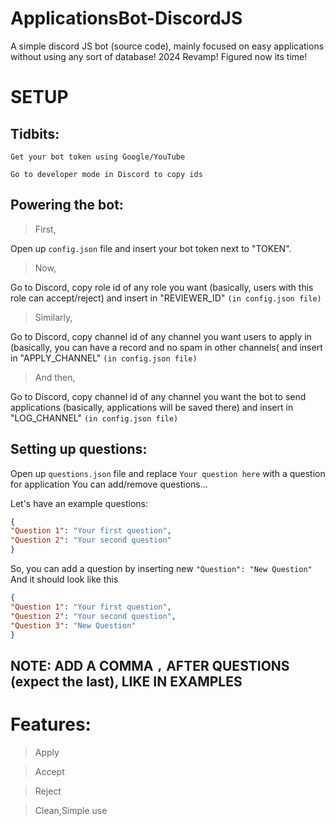 # ApplicationsBot-DiscordJS 
A simple discord JS bot (source code), mainly focused on easy applications without using any sort of database! 2024 Revamp! Figured now its time!

# SETUP
## Tidbits:
`Get your bot token using Google/YouTube`

`Go to developer mode in Discord to copy ids`
## Powering the bot:
> First,

Open up `config.json` file and insert your bot token next to "TOKEN".

> Now,

Go to Discord, copy role id of any role you want (basically, users with this role can accept/reject) and insert in "REVIEWER_ID" `(in config.json file)`

> Similarly,

Go to Discord, copy channel id of any channel you want users to apply in (basically, you can have a record and no spam in other channels( and insert in "APPLY_CHANNEL" `(in config.json file)`

> And then,

Go to Discord, copy channel id of any channel you want the bot to send applications (basically, applications will be saved there) and insert in "LOG_CHANNEL" `(in config.json file)`

## Setting up questions:
Open up `questions.json` file and replace `Your question here` with a question for application
You can add/remove questions...

Let's have an example questions:
```json
{
"Question 1": "Your first question",
"Question 2": "Your second question"
}
```
So, you can add a question by inserting new `"Question": "New Question"`
And it should look like this
```json
{
"Question 1": "Your first question",
"Question 2": "Your second question",
"Question 3": "New Question"
}
```
## NOTE: ADD A COMMA `,` AFTER QUESTIONS (expect the last), LIKE IN EXAMPLES

# Features:
> Apply

> Accept

> Reject

> Clean,Simple use

